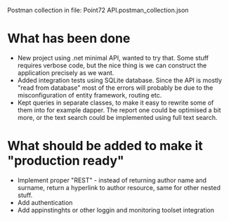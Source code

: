 Postman collection in file: Point72 API.postman_collection.json

# What has been done
- New project using .net minimal API, wanted to try that. Some stuff requires verbose code, but the nice thing is we can construct the application precisely as we want.
- Added integration tests using SQLite database. Since the API is mostly "read from database" most of the errors will probably be due to the misconfiguration of entity framework, routing etc.
- Kept queries in separate classes, to make it easy to rewrite some of them into for example dapper. The report one could be optimised a bit more, or the text search could be implemented using full text search.

# What should be added to make it "production ready"
- Implement proper "REST" - instead of returning author name and surname, return a hyperlink to author resource, same for other nested stuff.
- Add authentication
- Add appinstinghts or other loggin and monitoring toolset integration

